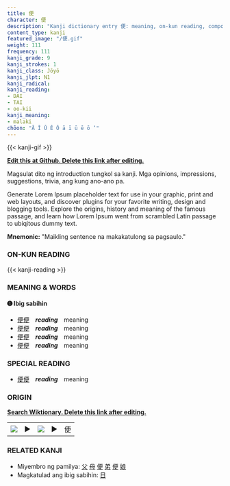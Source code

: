 ```yaml
---
title: 便
character: 便
description: "Kanji dictionary entry 便: meaning, on-kun reading, compounds, origin, related kanji"
content_type: kanji
featured_image: "/便.gif"
weight: 111
frequency: 111
kanji_grade: 9
kanji_strokes: 1
kanji_class: Jōyō
kanji_jlpt: N1
kanji_radical: 
kanji_reading: 
- DAI
- TAI
- oo-kii
kanji_meaning:
- malaki
chōon: "Ā Ī Ū Ē Ō ā ī ū ē ō ’"
---
```

[//]: # (Don't edit the line below. Kanji animated GIF code is automatically generated.)
{{< kanji-gif >}}

[//]: # (Edit below this line.)

**[Edit this at Github. Delete this link after editing.](https://github.com/tim0g/tim/tree/main/content/kanji/便/index.md)**

Magsulat dito ng introduction tungkol sa kanji. Mga opinions, impressions, suggestions, trivia, ang kung ano-ano pa.

Generate Lorem Ipsum placeholder text for use in your graphic, print and web layouts, and discover plugins for your favorite writing, design and blogging tools. Explore the origins, history and meaning of the famous passage, and learn how Lorem Ipsum went from scrambled Latin passage to ubiqitous dummy text.
 
**Mnemonic:** "Maikling sentence na makakatulong sa pagsaulo."

### ON-KUN READING

[//]: # (Don't edit the line below. ON-KUN READING code is automatically generated.)
{{< kanji-reading >}}

### MEANING & WORDS

#### ➊ **Ibig sabihin**
  - [便](../便)[便](../便)　***reading***　meaning
  - [便](../便)[便](../便)　***reading***　meaning
  - [便](../便)[便](../便)　***reading***　meaning
  - [便](../便)[便](../便)　***reading***　meaning

### SPECIAL READING
  - [便](../便)[便](../便)　***reading***　meaning

### ORIGIN

**[Search Wiktionary. Delete this link after editing.](https://wiktionary.org/wiki/便)**
<table class="kanji-table"><tr><td>
<img src="60px-便-bronze.svg.png">
</td><td>▶</td><td>
<img src="60px-便-oracle.svg.png">
</td><td>▶</td>
<td class="kanji-origin">便</td>
</tr></table>

### RELATED KANJI
- Miyembro ng pamilya: [父](../父) [母](../母) [便](../便) [弟](../弟) [便](../便) [娘](../娘)
- Magkatulad ang ibig sabihin: [日](../日)
